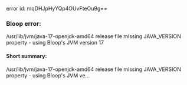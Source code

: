 error id: mqDHJpHyYQp4OUvFteOu9g==
### Bloop error:

/usr/lib/jvm/java-17-openjdk-amd64 release file missing JAVA_VERSION property - using Bloop's JVM version 17
#### Short summary: 

/usr/lib/jvm/java-17-openjdk-amd64 release file missing JAVA_VERSION property - using Bloop's JVM ve...